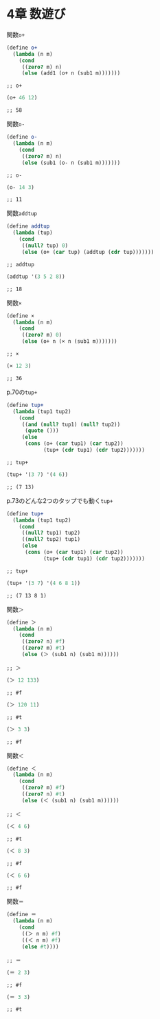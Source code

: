 
# 4章 数遊び

関数`o+`

``` scm
(define o+
  (lambda (n m)
    (cond
     ((zero? m) n)
     (else (add1 (o+ n (sub1 m)))))))
```

    ;; o+

``` scm
(o+ 46 12)
```

    ;; 58

関数`o-`

``` scm
(define o-
  (lambda (n m)
    (cond
     ((zero? m) n)
     (else (sub1 (o- n (sub1 m)))))))
```

    ;; o-

``` scm
(o- 14 3)
```

    ;; 11

関数`addtup`

``` scm
(define addtup
  (lambda (tup)
    (cond
     ((null? tup) 0)
     (else (o+ (car tup) (addtup (cdr tup)))))))
```

    ;; addtup

``` scm
(addtup '(3 5 2 8))
```

    ;; 18

関数`×`

``` scm
(define ×
  (lambda (n m)
    (cond
     ((zero? m) 0)
     (else (o+ n (× n (sub1 m)))))))
```

    ;; ×

``` scm
(× 12 3)
```

    ;; 36

p.70の`tup+`

``` scm
(define tup+
  (lambda (tup1 tup2)
    (cond
     ((and (null? tup1) (null? tup2))
      (quote ()))
     (else
      (cons (o+ (car tup1) (car tup2))
            (tup+ (cdr tup1) (cdr tup2)))))))
```

    ;; tup+

``` scm
(tup+ '(3 7) '(4 6))
```

    ;; (7 13)

p.73のどんな2つのタップでも動く`tup+`

``` scm
(define tup+
  (lambda (tup1 tup2)
    (cond
     ((null? tup1) tup2)
     ((null? tup2) tup1)
     (else
      (cons (o+ (car tup1) (car tup2))
            (tup+ (cdr tup1) (cdr tup2)))))))
```

    ;; tup+

``` scm
(tup+ '(3 7) '(4 6 8 1))
```

    ;; (7 13 8 1)

関数`＞`

``` scm
(define ＞
  (lambda (n m)
    (cond
     ((zero? n) #f)
     ((zero? m) #t)
     (else (＞ (sub1 n) (sub1 m))))))
```

    ;; ＞

``` scm
(＞ 12 133)
```

    ;; #f

``` scm
(＞ 120 11)
```

    ;; #t

``` scm
(＞ 3 3)
```

    ;; #f

関数`＜`

``` scm
(define ＜
  (lambda (n m)
    (cond
     ((zero? m) #f)
     ((zero? n) #t)
     (else (＜ (sub1 n) (sub1 m))))))
```

    ;; ＜

``` scm
(＜ 4 6)
```

    ;; #t

``` scm
(＜ 8 3)
```

    ;; #f

``` scm
(＜ 6 6)
```

    ;; #f

関数`＝`

``` scm
(define ＝
  (lambda (n m)
    (cond
     ((＞ n m) #f)
     ((＜ n m) #f)
     (else #t))))
```

    ;; ＝

``` scm
(＝ 2 3)
```

    ;; #f

``` scm
(＝ 3 3)
```

    ;; #t
